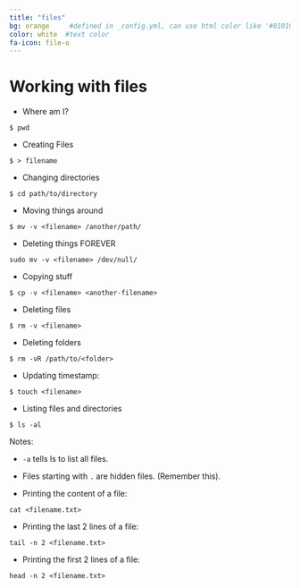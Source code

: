 ```yaml
---
title: "files"
bg: orange     #defined in _config.yml, can use html color like '#010101'
color: white  #text color
fa-icon: file-o
---
```


# Working with files

- Where am I?

`$ pwd`

- Creating Files

`$ > filename`

- Changing directories

`$ cd path/to/directory`

- Moving things around 

`$ mv -v <filename> /another/path/`

- Deleting things FOREVER

`sudo mv -v <filename> /dev/null/`

- Copying stuff

`$ cp -v <filename> <another-filename>`

- Deleting files

`$ rm -v <filename>`

- Deleting folders

`$ rm -vR /path/to/<folder>`

- Updating timestamp:

`$ touch <filename>`

- Listing files and directories

`$ ls -al`

Notes: 
- `-a` tells ls to list all files.
- Files starting with `.` are hidden files. (Remember this).

- Printing the content of a file:

`cat <filename.txt>`

- Printing the last 2 lines of a file:

`tail -n 2 <filename.txt>`

- Printing the first 2 lines of a file:

`head -n 2 <filename.txt>`

